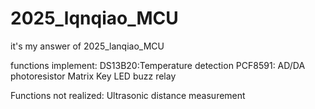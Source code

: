 # 2025_lqnqiao_MCU

it's my answer of 2025_lanqiao_MCU

functions implement: 
DS13B20:Temperature detection
PCF8591: AD/DA
photoresistor
Matrix Key
LED
buzz
relay

Functions not realized: 
Ultrasonic distance measurement
